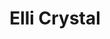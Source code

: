 ---
title: Elli Crystal
publishDate: 2023-12-31 00:00:00
img: /assets/work/1-me/illustrations/Elli Crystal.jpg
img_alt: Elli sortant d'un crystal vert
miniature: /assets/work/1-me/illustrations/Elli Crystal_miniature.jpg
description: |
  Affiche de mon OC "Elli" pour fêter la nouvelle année 2024
  
tags:
  - Krita
  - Graphisme
  - Illustration
---